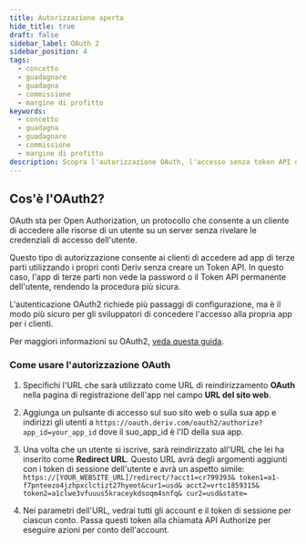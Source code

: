 ```yaml
---
title: Autorizzazione aperta
hide_title: true
draft: false
sidebar_label: OAuth 2
sidebar_position: 4
tags:
  - concetto
  - guadagnare
  - guadagna
  - commissione
  - margine di profitto
keywords:
  - concetto
  - guadagna
  - guadagnare
  - commissione
  - margine di profitto
description: Scopra l'autorizzazione OAuth, l'accesso senza token API e come può utilizzarla per migliorare l'esperienza utente della sua app di trading.
---
```


## Cos'è l'OAuth2?

OAuth sta per Open Authorization, un protocollo che consente a un cliente di accedere alle risorse di un utente su un server senza rivelare le credenziali di accesso dell'utente.

Questo tipo di autorizzazione consente ai clienti di accedere ad app di terze parti utilizzando i propri conti Deriv senza creare un Token API. In questo caso, l'app di terze parti non vede la password o il Token API permanente dell'utente, rendendo la procedura più sicura.

L'autenticazione OAuth2 richiede più passaggi di configurazione, ma è il modo più sicuro per gli sviluppatori di concedere l'accesso alla propria app per i clienti.

Per maggiori informazioni su OAuth2, [veda questa guida](https://aaronparecki.com/oauth-2-simplified/).

### Come usare l'autorizzazione OAuth

1. Specifichi l'URL che sarà utilizzato come URL di reindirizzamento **OAuth** nella pagina di registrazione dell'app nel campo **URL del sito web**.

2. Aggiunga un pulsante di accesso sul suo sito web o sulla sua app e indirizzi gli utenti a `https://oauth.deriv.com/oauth2/authorize?app_id=your_app_id` dove il suo_app_id è l'ID della sua app.

3. Una volta che un utente si iscrive, sarà reindirizzato all'URL che lei ha inserito come **Redirect URL**. Questo URL avrà degli argomenti aggiunti con i token di sessione dell'utente e avrà un aspetto simile: `https://[YOUR_WEBSITE_URL]/redirect/?acct1=cr799393& token1=a1-f7pnteezo4jzhpxclctizt27hyeot&cur1=usd& acct2=vrtc1859315& token2=a1clwe3vfuuus5kraceykdsoqm4snfq& cur2=usd&state=`

4. Nei parametri dell'URL, vedrai tutti gli account e il token di sessione per ciascun conto. Passa questi token alla chiamata API Authorize per eseguire azioni per conto dell'account.
